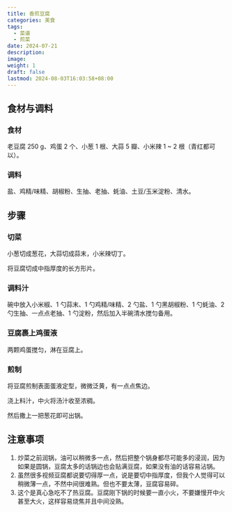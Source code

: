 ```yaml
---
title: 香煎豆腐
categories: 美食
tags:
  - 菜谱
  - 煎菜
date: 2024-07-21
description: 
image: 
weight: 1
draft: false
lastmod: 2024-08-03T16:03:58+08:00
---
```


## 食材与调料

### 食材

老豆腐 250 g、鸡蛋 2 个、小葱 1 根、大蒜 5 瓣、小米辣 1 ~ 2 根（青红都可以）。

### 调料

盐、鸡精/味精、胡椒粉、生抽、老抽、蚝油、土豆/玉米淀粉、清水。

## 步骤

### 切菜

小葱切成葱花，大蒜切成蒜末，小米辣切丁。

将豆腐切成中指厚度的长方形片。

### 调料汁

碗中放入小米椒、1 勺蒜末、1 勺鸡精/味精、2 勺盐、1 勺黑胡椒粉、1 勺蚝油、2 勺生抽、一点点老抽、1 勺淀粉，然后加入半碗清水搅匀备用。

### 豆腐裹上鸡蛋液

两颗鸡蛋搅匀，淋在豆腐上。

### 煎制

将豆腐煎制表面蛋液定型，微微泛黄，有一点点焦边。

浇上料汁，中火将汤汁收至浓稠。

然后撒上一把葱花即可出锅。

## 注意事项

1. 炒菜之前润锅，油可以稍微多一点，然后把整个锅身都尽可能多的浸润，因为如果是圆锅，豆腐太多的话锅边也会贴满豆腐，如果没有油的话容易沾锅。
2. 虽然很多视频豆腐都说要切得厚一点，说是要切中指厚度，但我个人觉得可以稍微薄一点，不然中间很难熟。但也不要太薄，豆腐容易碎。
3. 这个是真心急吃不了热豆腐。豆腐刚下锅的时候要一直小火，不要嫌慢开中火甚至大火，这样容易烧焦并且中间没熟。



